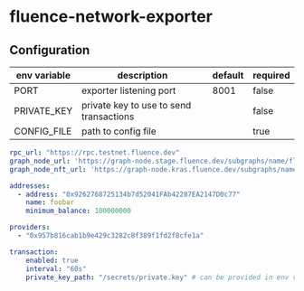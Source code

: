 # fluence-network-exporter

## Configuration

| env variable | description                             | default | required |
| ------------ | --------------------------------------- | ------- | -------- |
| PORT         | exporter listening port                 | 8001    | false    |
| PRIVATE_KEY  | private key to use to send transactions |         | false    |
| CONFIG_FILE  | path to config file                     |         | true     |

```yml
rpc_url: "https://rpc.testnet.fluence.dev"
graph_node_url: 'https://graph-node.stage.fluence.dev/subgraphs/name/fluence-deal-contracts-3d15b6b4'
graph_node_nft_url: 'https://graph-node.kras.fluence.dev/subgraphs/name/fluence-nft-marketplace-dimakortest'

addresses:
  - address: "0x9262768725134b7d52041FAb42287EA2147D0c77"
    name: foobar
    minimum_balance: 100000000

providers:
  - "0x957b816cab1b9e429c3282c8f389f1fd2f8cfe1a"

transaction:
    enabled: true
    interval: "60s"
    private_key_path: "/secrets/private.key" # can be provided in env variable PRIVATE_KEY
```
